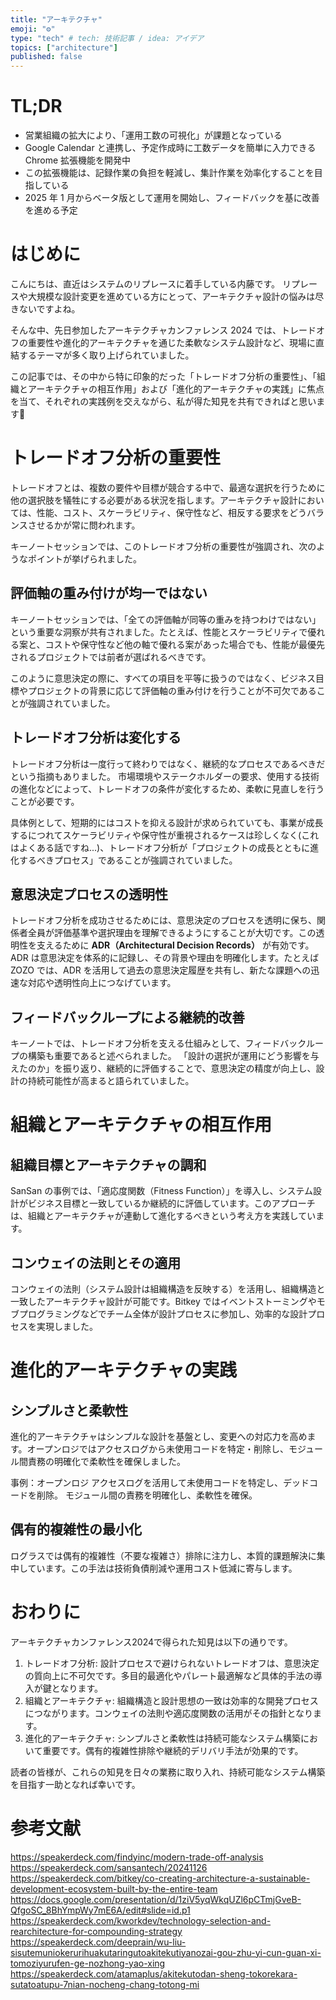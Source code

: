 ```yaml
---
title: "アーキテクチャ"
emoji: "⚙️"
type: "tech" # tech: 技術記事 / idea: アイデア
topics: ["architecture"]
published: false
---
```


# TL;DR

- 営業組織の拡大により、「運用工数の可視化」が課題となっている
- Google Calendar と連携し、予定作成時に工数データを簡単に入力できる Chrome 拡張機能を開発中
- この拡張機能は、記録作業の負担を軽減し、集計作業を効率化することを目指している
- 2025 年 1 月からベータ版として運用を開始し、フィードバックを基に改善を進める予定

# はじめに

こんにちは、直近はシステムのリプレースに着手している内藤です。
リプレースや大規模な設計変更を進めている方にとって、アーキテクチャ設計の悩みは尽きないですよね。

そんな中、先日参加したアーキテクチャカンファレンス 2024 では、トレードオフの重要性や進化的アーキテクチャを通じた柔軟なシステム設計など、現場に直結するテーマが多く取り上げられていました。

この記事では、その中から特に印象的だった「トレードオフ分析の重要性」、「組織とアーキテクチャの相互作用」および「進化的アーキテクチャの実践」に焦点を当て、それぞれの実践例を交えながら、私が得た知見を共有できればと思います👋

# トレードオフ分析の重要性

トレードオフとは、複数の要件や目標が競合する中で、最適な選択を行うために他の選択肢を犠牲にする必要がある状況を指します。アーキテクチャ設計においては、性能、コスト、スケーラビリティ、保守性など、相反する要求をどうバランスさせるかが常に問われます。

キーノートセッションでは、このトレードオフ分析の重要性が強調され、次のようなポイントが挙げられました。

## 評価軸の重み付けが均一ではない

キーノートセッションでは、「全ての評価軸が同等の重みを持つわけではない」という重要な洞察が共有されました。たとえば、性能とスケーラビリティで優れる案と、コストや保守性など他の軸で優れる案があった場合でも、性能が最優先されるプロジェクトでは前者が選ばれるべきです。

このように意思決定の際に、すべての項目を平等に扱うのではなく、ビジネス目標やプロジェクトの背景に応じて評価軸の重み付けを行うことが不可欠であることが強調されていました。

## トレードオフ分析は変化する

トレードオフ分析は一度行って終わりではなく、継続的なプロセスであるべきだという指摘もありました。
市場環境やステークホルダーの要求、使用する技術の進化などによって、トレードオフの条件が変化するため、柔軟に見直しを行うことが必要です。

具体例として、短期的にはコストを抑える設計が求められていても、事業が成長するにつれてスケーラビリティや保守性が重視されるケースは珍しくなく(これはよくある話ですね...)、トレードオフ分析が「プロジェクトの成長とともに進化するべきプロセス」であることが強調されていました。

## 意思決定プロセスの透明性

トレードオフ分析を成功させるためには、意思決定のプロセスを透明に保ち、関係者全員が評価基準や選択理由を理解できるようにすることが大切です。この透明性を支えるために **ADR（Architectural Decision Records）** が有効です。ADR は意思決定を体系的に記録し、その背景や理由を明確化します。たとえば ZOZO では、ADR を活用して過去の意思決定履歴を共有し、新たな課題への迅速な対応や透明性向上につなげています。

## フィードバックループによる継続的改善

キーノートでは、トレードオフ分析を支える仕組みとして、フィードバックループの構築も重要であると述べられました。
「設計の選択が運用にどう影響を与えたのか」を振り返り、継続的に評価することで、意思決定の精度が向上し、設計の持続可能性が高まると語られていました。

# 組織とアーキテクチャの相互作用

## 組織目標とアーキテクチャの調和

SanSan の事例では、「適応度関数（Fitness Function）」を導入し、システム設計がビジネス目標と一致しているか継続的に評価しています。このアプローチは、組織とアーキテクチャが連動して進化するべきという考え方を実践しています。

## コンウェイの法則とその適用

コンウェイの法則（システム設計は組織構造を反映する）を活用し、組織構造と一致したアーキテクチャ設計が可能です。Bitkey ではイベントストーミングやモブプログラミングなどでチーム全体が設計プロセスに参加し、効率的な設計プロセスを実現しました。

# 進化的アーキテクチャの実践

## シンプルさと柔軟性

進化的アーキテクチャはシンプルな設計を基盤とし、変更への対応力を高めます。オープンロジではアクセスログから未使用コードを特定・削除し、モジュール間責務の明確化で柔軟性を確保しました。

事例：オープンロジ
アクセスログを活用して未使用コードを特定し、デッドコードを削除。
モジュール間の責務を明確化し、柔軟性を確保。

## 偶有的複雑性の最小化

ログラスでは偶有的複雑性（不要な複雑さ）排除に注力し、本質的課題解決に集中しています。この手法は技術負債削減や運用コスト低減に寄与します。

# おわりに

アーキテクチャカンファレンス2024で得られた知見は以下の通りです。

1. トレードオフ分析: 設計プロセスで避けられないトレードオフは、意思決定の質向上に不可欠です。多目的最適化やパレート最適解など具体的手法の導入が鍵となります。
1. 組織とアーキテクチャ: 組織構造と設計思想の一致は効率的な開発プロセスにつながります。コンウェイの法則や適応度関数の活用がその指針となります。
1. 進化的アーキテクチャ: シンプルさと柔軟性は持続可能なシステム構築において重要です。偶有的複雑性排除や継続的デリバリ手法が効果的です。

読者の皆様が、これらの知見を日々の業務に取り入れ、持続可能なシステム構築を目指す一助となれば幸いです。

# 参考文献

https://speakerdeck.com/findyinc/modern-trade-off-analysis
https://speakerdeck.com/sansantech/20241126
https://speakerdeck.com/bitkey/co-creating-architecture-a-sustainable-development-ecosystem-built-by-the-entire-team
https://docs.google.com/presentation/d/1ziV5yqWkqUZl6pCTmjGveB-QfgoSC_8BhYmpWy7mE6A/edit#slide=id.p1
https://speakerdeck.com/kworkdev/technology-selection-and-rearchitecture-for-compounding-strategy
https://speakerdeck.com/deeprain/wu-liu-sisutemuniokerurihuakutaringutoakitekutiyanozai-gou-zhu-yi-cun-guan-xi-tomoziyurufen-ge-nozhong-yao-xing
https://speakerdeck.com/atamaplus/akitekutodan-sheng-tokorekara-sutatoatupu-7nian-nocheng-chang-totong-mi
